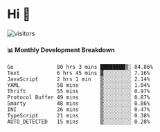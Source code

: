 # Hi 👋
 
![visitors](https://visitor-badge.glitch.me/badge?page_id=sorcererxw.sorcererx)

#### 📊 Monthly Development Breakdown

<!--START_SECTION:waka-->
```text
Go              80 hrs 3 mins ████████▒░ 84.86%
Text            6 hrs 45 mins ▓░░░░░░░░░ 7.16%
JavaScript      2 hrs 1 min   ▒░░░░░░░░░ 2.14%
YAML            58 mins       ▒░░░░░░░░░ 1.04%
Thrift          55 mins       ▒░░░░░░░░░ 0.97%
Protocol Buffer 49 mins       ▒░░░░░░░░░ 0.87%
Smarty          48 mins       ▒░░░░░░░░░ 0.86%
INI             26 mins       ▒░░░░░░░░░ 0.47%
TypeScript      21 mins       ▒░░░░░░░░░ 0.38%
AUTO_DETECTED   15 mins       ▒░░░░░░░░░ 0.28%
```
<!--END_SECTION:waka-->
